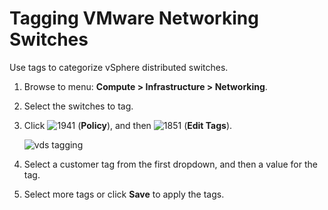 # Tagging VMware Networking Switches

Use tags to categorize vSphere distributed switches.

1.  Browse to menu: **Compute > Infrastructure > Networking**.

2.  Select the switches to tag.

3.  Click ![1941](../images/1941.png) (**Policy**), and then
    ![1851](../images/1851.png) (**Edit Tags**).

    ![vds tagging](../images/vds-tagging.png)

4.  Select a customer tag from the first dropdown, and then a value for
    the tag.

5.  Select more tags or click **Save** to apply the tags.
